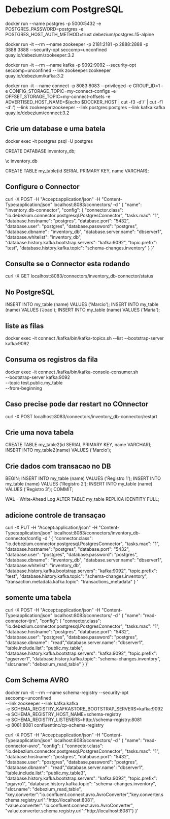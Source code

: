 # Debezium com PostgreSQL

docker run --name postgres -p 5000:5432 -e POSTGRES_PASSWORD=postgres -e POSTGRES_HOST_AUTH_METHOD=trust debezium/postgres:15-alpine

docker run -it --rm --name zookeeper -p 2181:2181 -p 2888:2888 -p 3888:3888 --security-opt seccomp=unconfined quay.io/debezium/zookeeper:3.2

docker run -it --rm --name kafka -p 9092:9092 --security-opt seccomp=unconfined --link zookeeper:zookeeper quay.io/debezium/kafka:3.2

docker run -it --name connect -p 8083:8083 --privileged -e GROUP_ID=1 -e CONFIG_STORAGE_TOPIC=my-connect-configs -e OFFSET_STORAGE_TOPIC=my-connect-offsets -e ADVERTISED_HOST_NAME=$(echo $DOCKER_HOST | cut -f3 -d'/' | cut -f1 -d':') --link zookeeper:zookeeper --link postgres:postgres --link kafka:kafka quay.io/debezium/connect:3.2

## Crie um database e uma batela
docker exec -it postgres psql -U postgres

CREATE DATABASE inventory_db;

\c inventory_db

CREATE TABLE my_table(id SERIAL PRIMARY KEY, name VARCHAR);

## Configure o Connector

curl -X POST -H "Accept:application/json" -H "Content-Type:application/json" localhost:8083/connectors/ -d '
{
"name": "inventory_db-connector",
"config": {
"connector.class": "io.debezium.connector.postgresql.PostgresConnector",
"tasks.max": "1",
"database.hostname": "postgres",
"database.port": "5432",
"database.user": "postgres",
"database.password": "postgres",
"database.dbname" : "inventory_db",
"database.server.name": "dbserver1",
"database.whitelist": "inventory_db",
"database.history.kafka.bootstrap.servers": "kafka:9092",
"topic.prefix": "test",
"database.history.kafka.topic": "schema-changes.inventory"
}
}'

## Consulte se o Connector esta rodando
curl -X GET localhost:8083/connectors/inventory_db-connector/status

## No PostgreSQL

INSERT INTO my_table (name) VALUES ('Marcio');
INSERT INTO my_table (name) VALUES ('Joao');
INSERT INTO my_table (name) VALUES ('Maria');


## liste as filas 

docker exec -it connect /kafka/bin/kafka-topics.sh --list --bootstrap-server kafka:9092

## Consuma os registros da fila

docker exec -it connect /kafka/bin/kafka-console-consumer.sh \
--bootstrap-server kafka:9092 \
--topic test.public.my_table \
--from-beginning



## Caso precise pode dar restart no COnnector
curl -X POST localhost:8083/connectors/inventory_db-connector/restart

## Crie uma nova tabela 
CREATE TABLE my_table2(id SERIAL PRIMARY KEY, name VARCHAR);
INSERT INTO my_table2(name) VALUES ('Marcio');

## Crie dados com transacao no DB

BEGIN; 
INSERT INTO my_table (name) VALUES ('Registro 1'); 
INSERT INTO my_table (name) VALUES ('Registro 2'); 
INSERT INTO my_table (name) VALUES ('Registro 3'); 
COMMIT;


WAL - Write-Ahead Log
ALTER TABLE my_table REPLICA IDENTITY FULL;

## adicione controle de transaçao

curl -X PUT -H "Accept:application/json" -H "Content-Type:application/json" localhost:8083/connectors/inventory_db-connector/config -d '
{
"connector.class": "io.debezium.connector.postgresql.PostgresConnector",
"tasks.max": "1",
"database.hostname": "postgres",
"database.port": "5432",
"database.user": "postgres",
"database.password": "postgres",
"database.dbname" : "inventory_db",
"database.server.name": "dbserver1",
"database.whitelist": "inventory_db",
"database.history.kafka.bootstrap.servers": "kafka:9092",
"topic.prefix": "test",
"database.history.kafka.topic": "schema-changes.inventory",
"transaction.metadata.kafka.topic": "transactions_metadata"
}
'

## somente uma tabela

curl -X POST -H "Accept:application/json" -H "Content-Type:application/json" localhost:8083/connectors/ -d ' { "name": "read-connector-tjrn", "config": { "connector.class": "io.debezium.connector.postgresql.PostgresConnector", "tasks.max": "1", "database.hostname": "postgres", "database.port": "5432", "database.user": "postgres", "database.password": "postgres", "database.dbname" : "read","database.server.name": "dbserver1", "table.include.list": "public.my_table", "database.history.kafka.bootstrap.servers": "kafka:9092", "topic.prefix": "pgserver1", "database.history.kafka.topic": "schema-changes.inventory",
 "slot.name": "debezium_read_table" } }'


## Com Schema AVRO
docker run -it --rm --name schema-registry --security-opt seccomp=unconfined \
  --link zookeeper --link kafka:kafka \
  -e SCHEMA_REGISTRY_KAFKASTORE_BOOTSTRAP_SERVERS=kafka:9092 \
  -e SCHEMA_REGISTRY_HOST_NAME=schema-registry \
  -e SCHEMA_REGISTRY_LISTENERS=http://schema-registry:8081 \
  -p 8081:8081 confluentinc/cp-schema-registry


curl -X POST -H "Accept:application/json" -H "Content-Type:application/json" localhost:8083/connectors/ -d ' { "name": "read-connector-avro", "config": { "connector.class": "io.debezium.connector.postgresql.PostgresConnector", "tasks.max": "1", "database.hostname": "postgres", "database.port": "5432", "database.user": "postgres", "database.password": "postgres", "database.dbname" : "read","database.server.name": "dbserver1", "table.include.list": "public.my_table3", "database.history.kafka.bootstrap.servers": "kafka:9092", "topic.prefix": "pgavro1", "database.history.kafka.topic": "schema-changes.inventory", "slot.name": "debezium_read_table", "key.converter":"io.confluent.connect.avro.AvroConverter","key.converter.schema.registry.url":"http://localhost:8081", "value.converter":"io.confluent.connect.avro.AvroConverter",
"value.converter.schema.registry.url":"http://localhost:8081"} }'


